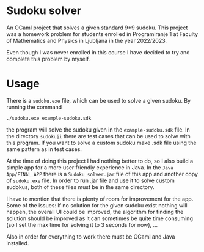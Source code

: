 # Sudoku solver

An OCaml project that solves a given standard 9*9 sudoku. This project was a homework problem for students enrolled in Programiranje 1 at Faculty of Mathematics and Physics in Ljubljana in the year 2022/2023.

Even though I was never enrolled in this course I have decided to try and complete this problem by myself.

# Usage

There is a `sudoku.exe` file, which can be used to solve a given sudoku. By running the command

    ./sudoku.exe example-sudoku.sdk

the program will solve the sudoku given in the `example-sudoku.sdk` file. In the directory `sudokuji` there are test cases that can be used to solve with this program. If you want to solve a custom sudoku make .sdk file using the same pattern as in test cases.

At the time of doing this project I had nothing better to do, so I also build a simple app for a more user friendly experience in Java. In the `Java App/FINAL_APP` there is a `Sudoku_solver.jar` file of this app and another copy of `sudoku.exe` file. In order to run .jar file and use it to solve custom sudokus, both of these files must be in the same directory.

I have to mention that there is plenty of room for improvement for the app. Some of the issues: If no solution for the given sudoku exist nothing will happen, the overall UI could be improved, the algorithm for finding the solution should be improved as it can sometimes be quite time consuming (so I set the max time for solving it to 3 seconds for now), ...

Also in order for everything to work there must be OCaml and Java installed.
